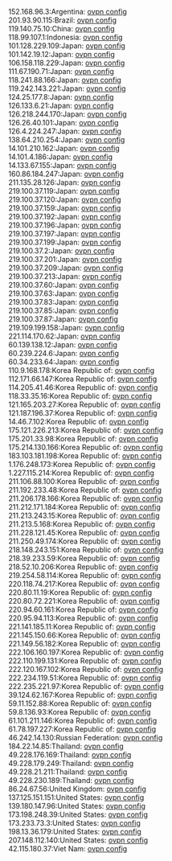 152.168.96.3:Argentina: [ovpn config](vpn/152_168_96_3.ovpn)  
201.93.90.115:Brazil: [ovpn config](vpn/201_93_90_115.ovpn)  
119.140.75.10:China: [ovpn config](vpn/119_140_75_10.ovpn)  
118.99.107.1:Indonesia: [ovpn config](vpn/118_99_107_1.ovpn)  
101.128.229.109:Japan: [ovpn config](vpn/101_128_229_109.ovpn)  
101.142.19.12:Japan: [ovpn config](vpn/101_142_19_12.ovpn)  
106.158.118.229:Japan: [ovpn config](vpn/106_158_118_229.ovpn)  
111.67.190.71:Japan: [ovpn config](vpn/111_67_190_71.ovpn)  
118.241.88.166:Japan: [ovpn config](vpn/118_241_88_166.ovpn)  
119.242.143.221:Japan: [ovpn config](vpn/119_242_143_221.ovpn)  
124.25.177.8:Japan: [ovpn config](vpn/124_25_177_8.ovpn)  
126.133.6.21:Japan: [ovpn config](vpn/126_133_6_21.ovpn)  
126.218.244.170:Japan: [ovpn config](vpn/126_218_244_170.ovpn)  
126.26.40.101:Japan: [ovpn config](vpn/126_26_40_101.ovpn)  
126.4.224.247:Japan: [ovpn config](vpn/126_4_224_247.ovpn)  
138.64.210.254:Japan: [ovpn config](vpn/138_64_210_254.ovpn)  
14.101.210.162:Japan: [ovpn config](vpn/14_101_210_162.ovpn)  
14.101.4.186:Japan: [ovpn config](vpn/14_101_4_186.ovpn)  
14.133.67.155:Japan: [ovpn config](vpn/14_133_67_155.ovpn)  
160.86.184.247:Japan: [ovpn config](vpn/160_86_184_247.ovpn)  
211.135.28.126:Japan: [ovpn config](vpn/211_135_28_126.ovpn)  
219.100.37.119:Japan: [ovpn config](vpn/219_100_37_119.ovpn)  
219.100.37.120:Japan: [ovpn config](vpn/219_100_37_120.ovpn)  
219.100.37.159:Japan: [ovpn config](vpn/219_100_37_159.ovpn)  
219.100.37.192:Japan: [ovpn config](vpn/219_100_37_192.ovpn)  
219.100.37.196:Japan: [ovpn config](vpn/219_100_37_196.ovpn)  
219.100.37.197:Japan: [ovpn config](vpn/219_100_37_197.ovpn)  
219.100.37.199:Japan: [ovpn config](vpn/219_100_37_199.ovpn)  
219.100.37.2:Japan: [ovpn config](vpn/219_100_37_2.ovpn)  
219.100.37.201:Japan: [ovpn config](vpn/219_100_37_201.ovpn)  
219.100.37.209:Japan: [ovpn config](vpn/219_100_37_209.ovpn)  
219.100.37.213:Japan: [ovpn config](vpn/219_100_37_213.ovpn)  
219.100.37.60:Japan: [ovpn config](vpn/219_100_37_60.ovpn)  
219.100.37.63:Japan: [ovpn config](vpn/219_100_37_63.ovpn)  
219.100.37.83:Japan: [ovpn config](vpn/219_100_37_83.ovpn)  
219.100.37.85:Japan: [ovpn config](vpn/219_100_37_85.ovpn)  
219.100.37.87:Japan: [ovpn config](vpn/219_100_37_87.ovpn)  
219.109.199.158:Japan: [ovpn config](vpn/219_109_199_158.ovpn)  
221.114.170.62:Japan: [ovpn config](vpn/221_114_170_62.ovpn)  
60.139.138.12:Japan: [ovpn config](vpn/60_139_138_12.ovpn)  
60.239.224.6:Japan: [ovpn config](vpn/60_239_224_6.ovpn)  
60.34.233.64:Japan: [ovpn config](vpn/60_34_233_64.ovpn)  
110.9.168.178:Korea Republic of: [ovpn config](vpn/110_9_168_178.ovpn)  
112.171.66.147:Korea Republic of: [ovpn config](vpn/112_171_66_147.ovpn)  
114.205.41.46:Korea Republic of: [ovpn config](vpn/114_205_41_46.ovpn)  
118.33.35.16:Korea Republic of: [ovpn config](vpn/118_33_35_16.ovpn)  
121.165.203.27:Korea Republic of: [ovpn config](vpn/121_165_203_27.ovpn)  
121.187.196.37:Korea Republic of: [ovpn config](vpn/121_187_196_37.ovpn)  
14.46.7.102:Korea Republic of: [ovpn config](vpn/14_46_7_102.ovpn)  
175.121.226.213:Korea Republic of: [ovpn config](vpn/175_121_226_213.ovpn)  
175.201.33.98:Korea Republic of: [ovpn config](vpn/175_201_33_98.ovpn)  
175.214.130.166:Korea Republic of: [ovpn config](vpn/175_214_130_166.ovpn)  
183.103.181.198:Korea Republic of: [ovpn config](vpn/183_103_181_198.ovpn)  
1.176.248.173:Korea Republic of: [ovpn config](vpn/1_176_248_173.ovpn)  
1.227.115.214:Korea Republic of: [ovpn config](vpn/1_227_115_214.ovpn)  
211.106.88.100:Korea Republic of: [ovpn config](vpn/211_106_88_100.ovpn)  
211.192.233.48:Korea Republic of: [ovpn config](vpn/211_192_233_48.ovpn)  
211.206.178.166:Korea Republic of: [ovpn config](vpn/211_206_178_166.ovpn)  
211.212.171.184:Korea Republic of: [ovpn config](vpn/211_212_171_184.ovpn)  
211.213.243.15:Korea Republic of: [ovpn config](vpn/211_213_243_15.ovpn)  
211.213.5.168:Korea Republic of: [ovpn config](vpn/211_213_5_168.ovpn)  
211.228.121.45:Korea Republic of: [ovpn config](vpn/211_228_121_45.ovpn)  
211.250.49.174:Korea Republic of: [ovpn config](vpn/211_250_49_174.ovpn)  
218.148.243.151:Korea Republic of: [ovpn config](vpn/218_148_243_151.ovpn)  
218.39.233.59:Korea Republic of: [ovpn config](vpn/218_39_233_59.ovpn)  
218.52.10.206:Korea Republic of: [ovpn config](vpn/218_52_10_206.ovpn)  
219.254.58.114:Korea Republic of: [ovpn config](vpn/219_254_58_114.ovpn)  
220.118.74.217:Korea Republic of: [ovpn config](vpn/220_118_74_217.ovpn)  
220.80.11.19:Korea Republic of: [ovpn config](vpn/220_80_11_19.ovpn)  
220.80.72.221:Korea Republic of: [ovpn config](vpn/220_80_72_221.ovpn)  
220.94.60.161:Korea Republic of: [ovpn config](vpn/220_94_60_161.ovpn)  
220.95.94.113:Korea Republic of: [ovpn config](vpn/220_95_94_113.ovpn)  
221.141.185.11:Korea Republic of: [ovpn config](vpn/221_141_185_11.ovpn)  
221.145.150.66:Korea Republic of: [ovpn config](vpn/221_145_150_66.ovpn)  
221.149.56.182:Korea Republic of: [ovpn config](vpn/221_149_56_182.ovpn)  
222.106.160.197:Korea Republic of: [ovpn config](vpn/222_106_160_197.ovpn)  
222.110.199.131:Korea Republic of: [ovpn config](vpn/222_110_199_131.ovpn)  
222.120.167.102:Korea Republic of: [ovpn config](vpn/222_120_167_102.ovpn)  
222.234.119.51:Korea Republic of: [ovpn config](vpn/222_234_119_51.ovpn)  
222.235.221.97:Korea Republic of: [ovpn config](vpn/222_235_221_97.ovpn)  
39.124.62.167:Korea Republic of: [ovpn config](vpn/39_124_62_167.ovpn)  
59.11.152.88:Korea Republic of: [ovpn config](vpn/59_11_152_88.ovpn)  
59.8.136.93:Korea Republic of: [ovpn config](vpn/59_8_136_93.ovpn)  
61.101.211.146:Korea Republic of: [ovpn config](vpn/61_101_211_146.ovpn)  
61.78.197.227:Korea Republic of: [ovpn config](vpn/61_78_197_227.ovpn)  
46.242.14.130:Russian Federation: [ovpn config](vpn/46_242_14_130.ovpn)  
184.22.14.85:Thailand: [ovpn config](vpn/184_22_14_85.ovpn)  
49.228.176.169:Thailand: [ovpn config](vpn/49_228_176_169.ovpn)  
49.228.179.249:Thailand: [ovpn config](vpn/49_228_179_249.ovpn)  
49.228.21.211:Thailand: [ovpn config](vpn/49_228_21_211.ovpn)  
49.228.230.189:Thailand: [ovpn config](vpn/49_228_230_189.ovpn)  
86.24.67.56:United Kingdom: [ovpn config](vpn/86_24_67_56.ovpn)  
137.125.151.151:United States: [ovpn config](vpn/137_125_151_151.ovpn)  
139.180.147.96:United States: [ovpn config](vpn/139_180_147_96.ovpn)  
173.198.248.39:United States: [ovpn config](vpn/173_198_248_39.ovpn)  
173.233.73.3:United States: [ovpn config](vpn/173_233_73_3.ovpn)  
198.13.36.179:United States: [ovpn config](vpn/198_13_36_179.ovpn)  
207.148.112.140:United States: [ovpn config](vpn/207_148_112_140.ovpn)  
42.115.180.37:Viet Nam: [ovpn config](vpn/42_115_180_37.ovpn)  

